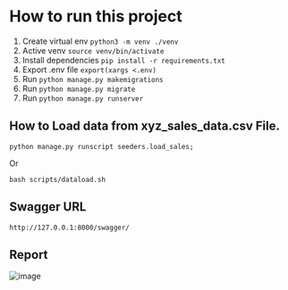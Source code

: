 
# How to run this project

1. Create virtual env  ```python3 -m venv ./venv```
2. Active venv ```source venv/bin/activate```
3. Install dependencies ```pip install -r requirements.txt```
4. Export .env file  ```export(xargs <.env)```
5. Run ```python manage.py makemigrations```
6. Run ```python manage.py migrate```
7. Run ```python manage.py runserver```


## How to Load data from xyz_sales_data.csv File.
```
python manage.py runscript seeders.load_sales;
```
Or 
```
bash scripts/dataload.sh
```

## Swagger URL
```
http://127.0.0.1:8000/swagger/
```

## Report

![image](https://github.com/sabbir1021/Coding-Assessment-For-Update-tech/assets/38248492/7a48c190-5b1e-424b-aaa1-fd416bcb4010)
